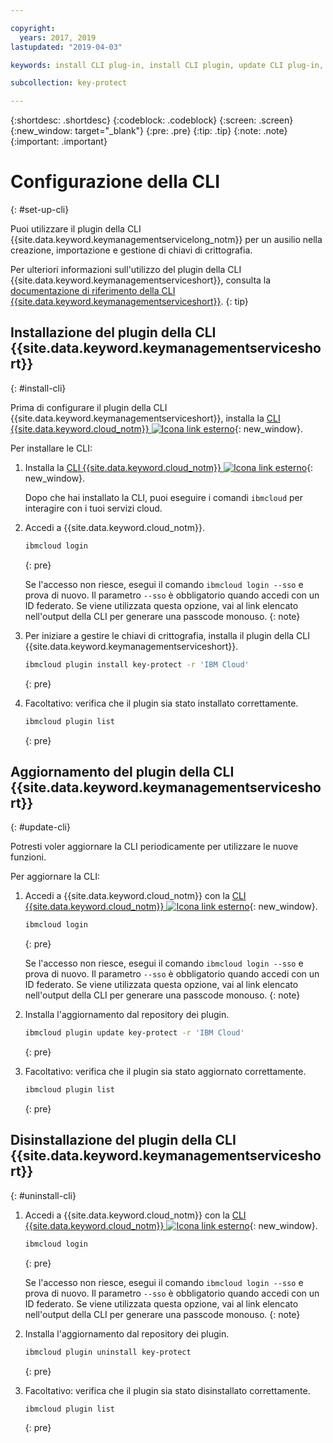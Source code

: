 ```yaml
---

copyright:
  years: 2017, 2019
lastupdated: "2019-04-03"

keywords: install CLI plug-in, install CLI plugin, update CLI plug-in, update CLI plugin, uninstall CLI plug-in, uninstall CLI plugin, Key Protect CLI plug-in, Key Protect CLI plugin, KMS plug-in, KMS plugin

subcollection: key-protect

---
```


{:shortdesc: .shortdesc}
{:codeblock: .codeblock}
{:screen: .screen}
{:new_window: target="_blank"}
{:pre: .pre}
{:tip: .tip}
{:note: .note}
{:important: .important}

# Configurazione della CLI
{: #set-up-cli}

Puoi utilizzare il plugin della CLI {{site.data.keyword.keymanagementservicelong_notm}} per un ausilio nella creazione, importazione e gestione di chiavi di crittografia.

Per ulteriori informazioni sull'utilizzo del plugin della CLI {{site.data.keyword.keymanagementserviceshort}}, consulta la [documentazione di riferimento della CLI {{site.data.keyword.keymanagementserviceshort}}](/docs/services/key-protect?topic=key-protect-cli-reference).
{: tip}

## Installazione del plugin della CLI {{site.data.keyword.keymanagementserviceshort}}
{: #install-cli}

Prima di configurare il plugin della CLI {{site.data.keyword.keymanagementserviceshort}}, installa la [CLI {{site.data.keyword.cloud_notm}} ![Icona link esterno](../../icons/launch-glyph.svg "Icona link esterno")](/docs/cli?topic=cloud-cli-ibmcloud-cli){: new_window}. 

Per installare le CLI:

1. Installa la [CLI {{site.data.keyword.cloud_notm}} ![Icona link esterno](../../icons/launch-glyph.svg "Icona link esterno")](/docs/cli?topic=cloud-cli-ibmcloud-cli){: new_window}.

    Dopo che hai installato la CLI, puoi eseguire i comandi `ibmcloud` per interagire con i tuoi servizi cloud.

2. Accedi a {{site.data.keyword.cloud_notm}}.

    ```sh
    ibmcloud login 
    ```
    {: pre}

    Se l'accesso non riesce, esegui il comando `ibmcloud login --sso` e prova di nuovo. Il parametro `--sso` è obbligatorio quando
accedi con un ID federato. Se viene utilizzata questa opzione, vai al link elencato nell'output della CLI
per generare una passcode monouso.
    {: note}

3. Per iniziare a gestire le chiavi di crittografia, installa il plugin della CLI {{site.data.keyword.keymanagementserviceshort}}.

    ```sh
    ibmcloud plugin install key-protect -r 'IBM Cloud'
    ```
    {: pre}

4. Facoltativo: verifica che il plugin sia stato installato correttamente.

    ```sh
    ibmcloud plugin list
    ```
    {: pre}

## Aggiornamento del plugin della CLI {{site.data.keyword.keymanagementserviceshort}}
{: #update-cli}

Potresti voler aggiornare la CLI periodicamente per utilizzare le nuove funzioni.

Per aggiornare la CLI:

1. Accedi a {{site.data.keyword.cloud_notm}} con la [CLI {{site.data.keyword.cloud_notm}} ![Icona link esterno](../../icons/launch-glyph.svg "Icona link esterno")](/docs/cli?topic=cloud-cli-ibmcloud-cli){: new_window}.

    ```sh
    ibmcloud login 
    ```
    {: pre}

    Se l'accesso non riesce, esegui il comando `ibmcloud login --sso` e prova di nuovo. Il parametro `--sso` è obbligatorio quando
accedi con un ID federato. Se viene utilizzata questa opzione, vai al link elencato nell'output della CLI
per generare una passcode monouso.
    {: note}

2. Installa l'aggiornamento dal repository dei plugin.

    ```sh
    ibmcloud plugin update key-protect -r 'IBM Cloud'
    ```
    {: pre}

3. Facoltativo: verifica che il plugin sia stato aggiornato correttamente.

    ```sh
    ibmcloud plugin list
    ```
    {: pre}

## Disinstallazione del plugin della CLI {{site.data.keyword.keymanagementserviceshort}}
{: #uninstall-cli}

1. Accedi a {{site.data.keyword.cloud_notm}} con la [CLI {{site.data.keyword.cloud_notm}} ![Icona link esterno](../../icons/launch-glyph.svg "Icona link esterno")](/docs/cli?topic=cloud-cli-ibmcloud-cli){: new_window}.

    ```sh
    ibmcloud login 
    ```
    {: pre}

    Se l'accesso non riesce, esegui il comando `ibmcloud login --sso` e prova di nuovo. Il parametro `--sso` è obbligatorio quando
accedi con un ID federato. Se viene utilizzata questa opzione, vai al link elencato nell'output della CLI
per generare una passcode monouso.
    {: note}

2. Installa l'aggiornamento dal repository dei plugin.

    ```sh
    ibmcloud plugin uninstall key-protect
    ```
    {: pre}

3. Facoltativo: verifica che il plugin sia stato disinstallato correttamente.

    ```sh
    ibmcloud plugin list
    ```
    {: pre}
